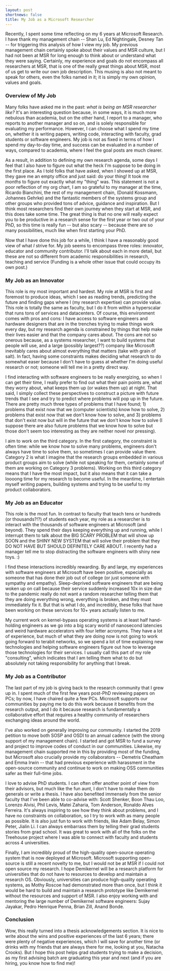 ```yaml
---
layout: post
shortnews: false
title: My Job as a Microsoft Researcher
---
```


Recently, I spent some time reflecting on my 6 years at Microsoft
Research. I have thank my management chain -- Shan Lu, Ed Nightingale,
Desney Tan -- for triggering this analysis of how I view my job.  My
previous management chain certainly spoke about their values and MSR
culture, but I had not been at MSR for long enough to think about or
understand what they were saying.  Certainly, my experience and goals
do not encompass all researchers at MSR, that is one of the really
great things about MSR, most of us get to write our own job
description.  This musing is also not meant to speak for others, even
the folks named in it; it is simply my own opinion, values and goals.

### Overview of My Job
Many folks have asked me in the past: *what is being an MSR researcher
like?* It's an interesting question because, in some ways, it is much
more nebulous than academia, but on the other hand, I report to a
manager, who reports to another manager and so on, and is solely
responsible for evaluating my performance.  However, I can choose what
I spend my time on, whether it is writing papers, writing code,
interacting with faculty, grad students or software engineers.  My job
is not as fixed in terms of how I spend my day-to-day time, and success
can be evaluated in a number of ways, compared to academia, where I
feel the goal posts are much clearer.

As a result, in addition to defining my own research agenda, some days
I feel that I also have to figure out what the heck I'm suppose to be
doing in the first place.  As I told folks that have asked, when I
showed up at MSR, they gave me an empty office and just said: do your
thing!  It took me *months* to figure out exactly what my "thing" was.
This statement is not a poor reflection of my org chart, I am so
grateful to my manager at the time, Ricardo Bianchini, the rest of my
management chain, (Donald Kossmann, Johannes Gehrke) and the fantastic
members of the systems group and other groups who provided tons of
advice, guidance and inspiration.  But I think most researchers find
their own journey when they start at MSR, and this does take some time.
The great thing is that no one will really expect you to be productive
in a research sense for the first year or two out of your PhD, so this
time is really fun -- but also scary -- because there are so many
possibilities, much like when first starting your PhD.

Now that I have done this job for a while, I think I have a reasonably
good view of what *I* strive for.  My job seems to encompass three
roles: innovator, educator and community contributor.  I'll talk about
each in more detail, but these are not so different from academic
responsibilities in research, teaching and service (Funding is a whole
other issue that could occupy its own post.)

### My Job as an Innovator 

This role is my most important and hardest. My role at MSR is first
and foremost to produce ideas, which I see as reading trends,
predicting the future and finding gaps where I (my research expertise)
can provide value.  This role is totally the same as faculty, but I do
it from within a hyperscalar that runs tons of services and
datacenters.  Of course, this environment comes with pros and cons: I
have access to software engineers and hardware designers that are in
the trenches trying to make things work every day, but my research
agenda is constrained by things that help make their lives easier and
that the company cares about.  The cons are not so onerous because, as
a systems researcher, I want to build systems that people will use,
and a large (possibly largest??) company like Microsoft inevitably
cares about almost everything that matters (take with grain of salt).
In fact, having some constraints makes deciding what research to do
somewhat easer because I don't have to guess at whether I'm doing
useful research or not; someone will tell me in a pretty direct way.

I find interacting with software engineers to be really energizing, so
when I can get their time, I really prefer to find out what their pain
points are, what they worry about, what keeps them up (or wakes them
up) at night.  That said, I simply collect these perspectives to
construct a picture with future trends that I see and try to predict
where problems will pop up in the future.  There are pretty much three
types of problems that I have found; 1) problems that exist now that
we (computer scientists) know how to solve, 2) problems that exist now
that we don't know how to solve, and 3) problems that don't exist now
but will in the future that we don't know how to solve (I suppose
there are also future problems that we know how to solve but those
don't seem too interesting as they are neither novel nor pressing). 

I aim to work on the third category.  In the first category, the
constraint is often time: while we know how to solve many problems,
engineers don't always have time to solve them, so sometimes I can
provide value there. Category 2 is what I imagine that the research
groups embedded in various product groups aim to solve (while not
speaking for them, certainly some of them are working on Category 3
problems).  Working on this third category means that I have the most
impact, but it also means that it can take a loooong time for my
research to become useful.  In the meantime, I entertain myself
writing papers, building systems and trying to be useful to my product
collaborators.

### My Job as an Educator

This role is the most fun. In contrast to faculty that teach tens or
hundreds (or thousands?!?) of students each year, my role as a
researcher is to interact with the thousands of software engineers at
Microsoft (and beyond).  They spend their days keeping everything up
and running, while I interrupt them to talk about the BIG SCARY
PROBLEM that will show up SOON and the SHINY NEW SYSTEM that will
solve their problem that they DO NOT HAVE BUT SHOULD DEFINITELY CARE
ABOUT.  I recently had a manager tell me to stop distracting the
software engineers with shiny new toys. :)

I find these interactions incredibly rewarding. By and large, my
experiences with software engineers at Microsoft have been positive,
especially as someone that has done their job out of college (or just
someone with sympathy and empathy). Sleep-deprived software engineers
that are being woken up on call because their service suddenly
increased 10x in size due to the pandemic really do not want a random
researcher telling them that they are doing everything wrong,
everything is broken, and they must immediately fix it.  But that is
what I do, and incredibly, these folks that have been working on these
services for 10+ years actually listen to me.

My current work on kernel-bypass operating systems is at least half
hand-holding engineers as we go into a big scary world of nanosecond
latencies and weird hardware accelerators with four letter acronyms.
They have a lot of experience, but much of what they are doing now is
not going to work going forward to terabit networks, so we spend a lot
of time explaining new technologies and helping software engineers
figure out how to leverage those technologies for their services.  I
usually call this part of my role "consulting", which indicates that I
am telling them what to do but absolutely not taking responsibility
for anything that I break.

### My Job as a Contributor

The last part of my job is giving back to the research community that
I grew up in. I spent much of the first few years post-PhD reviewing
papers on PCs; by now, I have chaired quite a few PCs.  Microsoft
supports our communities by paying me to do this work because it
benefits from the research output, and I do it because research is
fundamentally a collaborative effort that requires a healthy community
of researchers exchanging ideas around the world.

I've also worked on generally improving our community. I started the
2019 petition to move both SOSP and OSDI to an annual cadence (with
the strong support of my management chain). I started and got MSR to
fund a survey and project to improve codes of conduct in our
communities.  Likewise, my management chain supported me in this by
providing most of the funding, but Microsoft also crucially provide my
collaborators -- Demetris Cheatham and Emma Irwin -- that had previous
experience with harassment in the open-source community and continue
to work on making OSS communities safer as their full-time jobs.

I love to advise PhD students. I can often offer another point of view
from their advisors, but much like the fun aunt, I don't have to make
them do generals or write a thesis. I have also benefited immensely
from the senior faculty that I've been able to co-advise with: Scott
Shenker, Boon Thau Loo, Lorenzo Alvisi, Phil Levis, Matei Zaharia, Tom
Anderson, Ronaldo Alves Ferreira. It's always inspiring to see how
they think about problems, and I have no constraints on collaboration,
so I try to work with as many people as possible.  It is also just fun
to work with friends, like Adam Belay, Simon Peter, Jialin Li. I can
always embarrass them by telling their grad students stories from grad
school.  It was great to work with all of the folks on the Treehouse
project where I was able to connect with faculty and students across 4
universities.

Finally, I am incredibly proud of the high-quality open-source
operating system that is now deployed at Microsoft.  Microsoft
supporting open-source is still a recent novelty to me, but I would
not be at MSR if I could not open source my research.  I hope
Demikernel will be a research platform for universities that do not
have to resources to develop and maintain a research OS.  Obviously,
universities can produce high-quality operating systems, as Mothy
Roscoe had demonstrated more than once, but I think it would be hard
to build and maintain a research prototype like Demikernel without the
resources and support of MSR.  I also enjoy working with and mentoring
the large number of Demikernel software engineers: Sujay Jayakar,
Pedro Henrique Penna, Brian Zill, Anand Bonde.

### Conclusion

Wow, this really turned into a thesis acknowledgements section. It is
nice to write about the wins and positive experiences of the last 6
years; there were plenty of negative experiences, which I will save
for another time (or drinks with my friends that are always there for
me, looking at you, Natacha Crooks). But I hope this post helps grad
students trying to make a decision, as my first advising batch are
graduating this year and next (and if you are hiring, you know how to
find me)!



